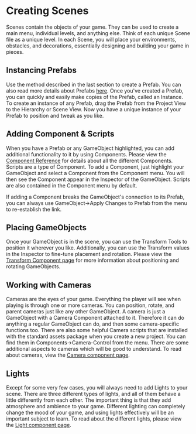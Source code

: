 Creating Scenes
===============


<span class=keyword>Scenes</span> contain the objects of your game.  They can be used to create a main menu, individual levels, and anything else.  Think of each unique Scene file as a unique level.  In each Scene, you will place your environments, obstacles, and decorations, essentially designing and building your game in pieces.

Instancing Prefabs
------------------


Use the method described in the last section to create a <span class=keyword>Prefab</span>.  You can also read more details about Prefabs [here](Prefabs.md).  Once you've created a Prefab, you can quickly and easily make copies of the Prefab, called an <span class=keyword>Instance</span>.  To create an instance of any Prefab, drag the Prefab from the <span class=keyword>Project View</span> to the <span class=keyword>Hierarchy</span> or <span class=keyword>Scene View</span>. Now you have a unique instance of your Prefab to position and tweak as you like.

Adding Component & Scripts
--------------------------


When you have a Prefab or any <span class=keyword>GameObject</span> highlighted, you can add additional functionality to it by using <span class=keyword>Components</span>.  Please view the [Component Reference](Components.md) for details about all the different Components.  <span class=keyword>Scripts</span> are a type of Component.  To add a Component, just highlight your GameObject and select a Component from the <span class=menu>Component</span> menu.  You will then see the Component appear in the <span class=keyword>Inspector</span> of the GameObject.  Scripts are also contained in the <span class=menu>Component</span> menu by default.

If adding a Component breaks the GameObject's connection to its Prefab, you can always use <span class=menu>GameObject->Apply Changes to Prefab</span> from the menu to re-establish the link.

Placing GameObjects
-------------------


Once your GameObject is in the scene, you can use the <span class=keyword>Transform Tools</span> to position it wherever you like.  Additionally, you can use the <span class=component>Transform</span> values in the Inspector to fine-tune placement and rotation.  Please view the [Transform Component page](class-Transform.md) for more information about positioning and rotating GameObjects.

Working with Cameras
--------------------


<span class=keyword>Cameras</span> are the eyes of your game.  Everything the player will see when playing is through one or more cameras.  You can position, rotate, and parent cameras just like any other GameObject.  A camera is just a GameObject with a Camera Component attached to it.  Therefore it can do anything a regular GameObject can do, and then some camera-specific functions too.  There are also some helpful Camera scripts that are installed with the standard assets package when you create a new project.  You can find them in <span class=menu>Components->Camera-Control</span> from the menu.  There are some additional aspects to cameras which will be good to understand.  To read about cameras, view the [Camera component page](class-Camera.md).

Lights
------


Except for some very few cases, you will always need to add <span class=keyword>Lights</span> to your scene.  There are three different types of lights, and all of them behave a little differently from each other.  The important thing is that they add atmosphere and ambience to your game.  Different lighting can completely change the mood of your game, and using lights effectively will be an important subject to learn.  To read about the different lights, please view the [Light component page](class-Light.md).
